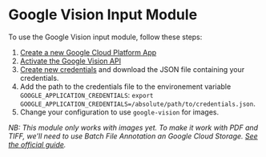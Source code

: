 # Google Vision Input Module

To use the Google Vision input module, follow these steps:

1. [Create a new Google Cloud Platform App](https://console.cloud.google.com/projectcreate)
2. [Activate the Google Vision API](https://console.cloud.google.com/apis/library/vision.googleapis.com)
3. [Create new credentials](https://console.cloud.google.com/apis/credentials/wizard) and download the JSON file containing your credentials.
4. Add the path to the credentials file to the environement variable `GOOGLE_APPLICATION_CREDENTIALS`: `export GOOGLE_APPLICATION_CREDENTIALS=/absolute/path/to/credentials.json`.
5. Change your configuration to use `google-vision` for images.

_NB: This module only works with images yet. To make it work with PDF and TIFF, we'll need to use Batch File Annotation an Google Cloud Storage. [See the official guide](https://cloud.google.com/vision/docs/file-batch)._
